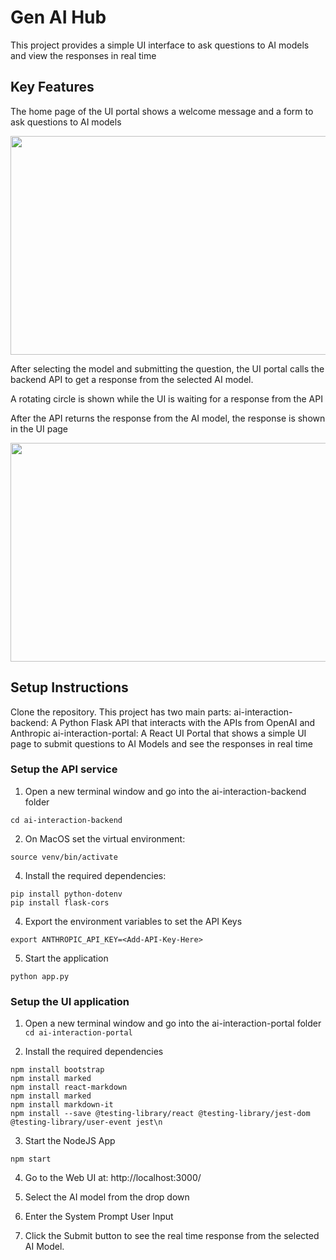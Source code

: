 # Gen AI Hub

This project provides a simple UI interface to ask questions to AI models and view the responses in real time

## Key Features

The home page of the UI portal shows a welcome message and a form to ask questions to AI models

<img src="https://github.com/user-attachments/assets/7812f181-9d9a-4de2-9e8e-05a29e5ef1e2" width="600" height="350">

After selecting the model and submitting the question, the UI portal calls the backend API to get a response from the selected AI model. 

A rotating circle is shown while the UI is waiting for a response from the API

After the API returns the response from the AI model, the response is shown in the UI page

<img src="https://github.com/user-attachments/assets/d9cc175f-aa19-4d1f-b42e-c23abe78ba66" width="600" height="350">


## Setup Instructions

Clone the repository. This project has two main parts:
   ai-interaction-backend: A Python Flask API that interacts with the APIs from OpenAI and Anthropic 
   ai-interaction-portal: A React UI Portal that shows a simple UI page to submit questions to AI Models and see the responses in real time

### Setup the API service

1. Open a new terminal window and go into the ai-interaction-backend folder

```cd ai-interaction-backend```


2. On MacOS set the virtual environment:
```python3 -m venv venv
source venv/bin/activate
```

4. Install the required dependencies:

```pip install flask openai anthropic
pip install python-dotenv
pip install flask-cors
```

4. Export the environment variables to set the API Keys

```export OPENAI_API_KEY=<Add-API-Key-Here>
export ANTHROPIC_API_KEY=<Add-API-Key-Here>
```

5. Start the application

```python app.py```

### Setup the UI application

1. Open a new terminal window and go into the ai-interaction-portal folder
   ```cd ai-interaction-portal```

2. Install the required dependencies

```npm install axios
npm install bootstrap
npm install marked
npm install react-markdown
npm install marked
npm install markdown-it
npm install --save @testing-library/react @testing-library/jest-dom @testing-library/user-event jest\n
```

3. Start the NodeJS App

```npm start```

4. Go to the Web UI at: http://localhost:3000/

5. Select the AI model from the drop down

6. Enter the System Prompt User Input

7. Click the Submit button to see the real time response from the selected AI Model.


